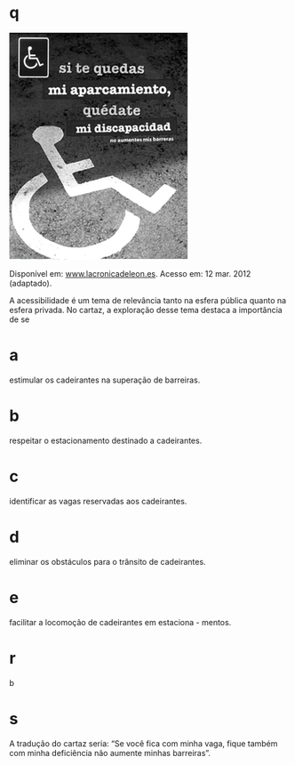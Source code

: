 # q
![](2e1b43be-956a-45d5-8fba-cff454c0f7d5.png)

Disponível em: www.lacronicadeleon.es.
Acesso em: 12 mar. 2012 (adaptado).

A acessibilidade é um tema de relevância tanto na esfera pública quanto na esfera privada. No cartaz, a exploração desse tema destaca a importância de se

# a
estimular os cadeirantes na superação de barreiras.

# b
respeitar o estacionamento destinado a cadeirantes.

# c
identificar as vagas reservadas aos cadeirantes.

# d
eliminar os obstáculos para o trânsito de cadeirantes.

# e
facilitar a locomoção de cadeirantes em estaciona - mentos.

# r
b

# s
A tradução do cartaz seria: “Se você fica com minha vaga, fique também com minha deficiência não aumente minhas barreiras”.
